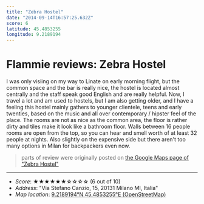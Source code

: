 ```yaml
---
title: "Zebra Hostel"
date: "2014-09-14T16:57:25.632Z"
score: 6
latitude: 45.4853255
longitude: 9.2189194
---
```

# Flammie reviews: Zebra Hostel

I was only visiing on my way to Linate on early morning flight, but the
common space and the bar is really nice, the hostel is located almost
centrally and the staff speak good English and are really helpful. Now,
I travel a lot and am used to hostels, but I am also getting older,
and I have a feeling this hostel mainly gathers to younger clientele,
teens and early twenties, based on the music and all over contemporary
/ hipster feel of the place. The rooms are not as nice as the common
area, the floor is rather dirty and tiles make it look like a bathroom
floor. Walls between 16 people rooms are open from the top, so you can
hear and smell worth of at least 32 people at nights. Also slightly
on the expensive side but there aren't too many options in Milan for
backpackers even now.

> parts of review were originally posted on [the Google Maps page of
  "Zebra Hostel"](https://www.google.com/maps/place//data=!4m2!3m1!1s0x0:0x91b3066909112488)
* * *
- *Score*: ★★★★★★☆☆☆☆ (6 out of 10)
- *Address*: "Via Stefano Canzio, 15, 20131 Milano MI, Italia"
- *Map location*: [9.2189194°N 45.4853255°E (OpenStreetMap)](https://www.openstreetmap.org/?mlat=45.4853255&mlon=9.2189194&zoom=12)
